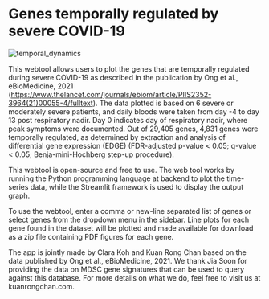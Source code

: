 # Genes temporally regulated by severe COVID-19

![temporal_dynamics](https://github.com/kuanrongchan/temporal_severe_covid/assets/91276553/df27d352-10ff-4687-850e-592c869342b8)

This webtool allows users to plot the genes that are temporally regulated during severe COVID-19 as described in the publication by Ong et al., eBioMedicine, 2021 (https://www.thelancet.com/journals/ebiom/article/PIIS2352-3964(21)00055-4/fulltext). The data plotted is based on 6 severe or moderately severe patients, and daily bloods were taken from day -4 to day 13 post respiratory nadir. Day 0 indicates day of respiratory nadir, where peak symptoms were documented. Out of 29,405 genes, 4,831 genes were temporally regulated, as determined by extraction and analysis of differential gene expression (EDGE) (FDR-adjusted p-value < 0.05; q-value < 0.05; Benja-mini-Hochberg step-up procedure).

This webtool is open-source and free to use. The web tool works by running the Python programming language at backend to plot the time-series data, while the Streamlit framework is used to display the output graph.

To use the webtool, enter a comma or new-line separated list of genes or select genes from the dropdown menu in the sidebar. Line plots for each gene found in the dataset will be plotted and made available for download as a zip file containing PDF figures for each gene.

The app is jointly made by Clara Koh and Kuan Rong Chan based on the data published by Ong et al., eBioMedicine, 2021. We thank Jia Soon for providing the data on MDSC gene signatures that can be used to query against this database. For more details on what we do, feel free to visit us at kuanrongchan.com.
